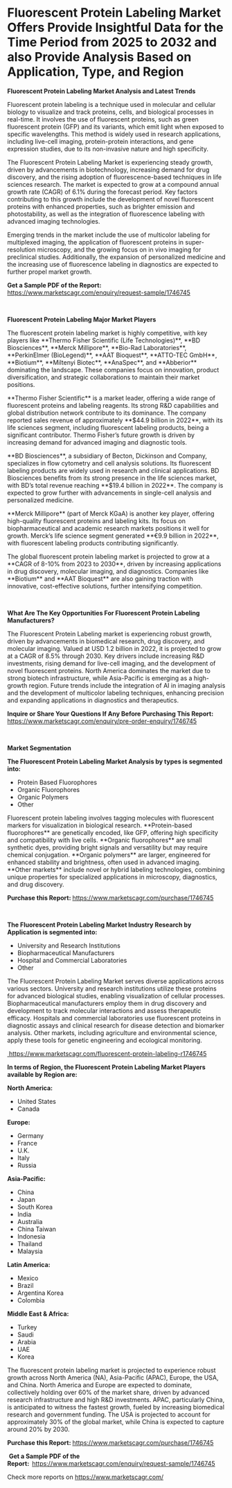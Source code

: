 <p><h1>Fluorescent Protein Labeling Market Offers Provide Insightful Data for the Time Period from 2025 to 2032 and also Provide Analysis Based on Application, Type, and Region</h1></p><p><strong>Fluorescent Protein Labeling Market Analysis and Latest Trends</strong></p>
<p><p>Fluorescent protein labeling is a technique used in molecular and cellular biology to visualize and track proteins, cells, and biological processes in real-time. It involves the use of fluorescent proteins, such as green fluorescent protein (GFP) and its variants, which emit light when exposed to specific wavelengths. This method is widely used in research applications, including live-cell imaging, protein-protein interactions, and gene expression studies, due to its non-invasive nature and high specificity.</p><p>The Fluorescent Protein Labeling Market is experiencing steady growth, driven by advancements in biotechnology, increasing demand for drug discovery, and the rising adoption of fluorescence-based techniques in life sciences research. The market is expected to grow at a compound annual growth rate (CAGR) of 6.1% during the forecast period. Key factors contributing to this growth include the development of novel fluorescent proteins with enhanced properties, such as brighter emission and photostability, as well as the integration of fluorescence labeling with advanced imaging technologies.</p><p>Emerging trends in the market include the use of multicolor labeling for multiplexed imaging, the application of fluorescent proteins in super-resolution microscopy, and the growing focus on in vivo imaging for preclinical studies. Additionally, the expansion of personalized medicine and the increasing use of fluorescence labeling in diagnostics are expected to further propel market growth.</p></p>
<p><strong>Get a Sample PDF of the Report:&nbsp;</strong> <a href="https://www.marketscagr.com/enquiry/request-sample/1746745?utm_campaign=1097&utm_medium=2&utm_source=Github&utm_content=ia&utm_term=26012025&utm_id=fluorescent-protein-labeling">https://www.marketscagr.com/enquiry/request-sample/1746745</a></p>
<p>&nbsp;</p>
<p><strong>Fluorescent Protein Labeling Major Market Players</strong></p>
<p><p>The fluorescent protein labeling market is highly competitive, with key players like **Thermo Fisher Scientific (Life Technologies)**, **BD Biosciences**, **Merck Millipore**, **Bio-Rad Laboratories**, **PerkinElmer (BioLegend)**, **AAT Bioquest**, **ATTO-TEC GmbH**, **Biotium**, **Miltenyi Biotec**, **AnaSpec**, and **Abberior** dominating the landscape. These companies focus on innovation, product diversification, and strategic collaborations to maintain their market positions.</p><p>**Thermo Fisher Scientific** is a market leader, offering a wide range of fluorescent proteins and labeling reagents. Its strong R&D capabilities and global distribution network contribute to its dominance. The company reported sales revenue of approximately **$44.9 billion in 2022**, with its life sciences segment, including fluorescent labeling products, being a significant contributor. Thermo Fisher’s future growth is driven by increasing demand for advanced imaging and diagnostic tools.</p><p>**BD Biosciences**, a subsidiary of Becton, Dickinson and Company, specializes in flow cytometry and cell analysis solutions. Its fluorescent labeling products are widely used in research and clinical applications. BD Biosciences benefits from its strong presence in the life sciences market, with BD’s total revenue reaching **$19.4 billion in 2022**. The company is expected to grow further with advancements in single-cell analysis and personalized medicine.</p><p>**Merck Millipore** (part of Merck KGaA) is another key player, offering high-quality fluorescent proteins and labeling kits. Its focus on biopharmaceutical and academic research markets positions it well for growth. Merck’s life science segment generated **€9.9 billion in 2022**, with fluorescent labeling products contributing significantly.</p><p>The global fluorescent protein labeling market is projected to grow at a **CAGR of 8-10% from 2023 to 2030**, driven by increasing applications in drug discovery, molecular imaging, and diagnostics. Companies like **Biotium** and **AAT Bioquest** are also gaining traction with innovative, cost-effective solutions, further intensifying competition.</p></p>
<p>&nbsp;</p>
<p><strong>What Are The Key Opportunities For Fluorescent Protein Labeling Manufacturers?</strong></p>
<p><p>The Fluorescent Protein Labeling market is experiencing robust growth, driven by advancements in biomedical research, drug discovery, and molecular imaging. Valued at USD 1.2 billion in 2022, it is projected to grow at a CAGR of 8.5% through 2030. Key drivers include increasing R&D investments, rising demand for live-cell imaging, and the development of novel fluorescent proteins. North America dominates the market due to strong biotech infrastructure, while Asia-Pacific is emerging as a high-growth region. Future trends include the integration of AI in imaging analysis and the development of multicolor labeling techniques, enhancing precision and expanding applications in diagnostics and therapeutics.</p></p>
<p><strong>Inquire or Share Your Questions If Any Before Purchasing This Report:</strong> <a href="https://www.marketscagr.com/enquiry/pre-order-enquiry/1746745?utm_campaign=1097&utm_medium=2&utm_source=Github&utm_content=ia&utm_term=26012025&utm_id=fluorescent-protein-labeling">https://www.marketscagr.com/enquiry/pre-order-enquiry/1746745</a></p>
<p>&nbsp;</p>
<p><strong>Market Segmentation</strong></p>
<p><strong>The Fluorescent Protein Labeling Market Analysis by types is segmented into:</strong></p>
<p><ul><li>Protein Based Fluorophores</li><li>Organic Fluorophores</li><li>Organic Polymers</li><li>Other</li></ul></p>
<p><p>Fluorescent protein labeling involves tagging molecules with fluorescent markers for visualization in biological research. **Protein-based fluorophores** are genetically encoded, like GFP, offering high specificity and compatibility with live cells. **Organic fluorophores** are small synthetic dyes, providing bright signals and versatility but may require chemical conjugation. **Organic polymers** are larger, engineered for enhanced stability and brightness, often used in advanced imaging. **Other markets** include novel or hybrid labeling technologies, combining unique properties for specialized applications in microscopy, diagnostics, and drug discovery.</p></p>
<p><strong>Purchase this Report:&nbsp;</strong><a href="https://www.marketscagr.com/purchase/1746745?utm_campaign=1097&utm_medium=2&utm_source=Github&utm_content=ia&utm_term=26012025&utm_id=fluorescent-protein-labeling">https://www.marketscagr.com/purchase/1746745</a></p>
<p>&nbsp;</p>
<p><strong>The Fluorescent Protein Labeling Market Industry Research by Application is segmented into:</strong></p>
<p><ul><li>University and Research Institutions</li><li>Biopharmaceutical Manufacturers</li><li>Hospital and Commercial Laboratories</li><li>Other</li></ul></p>
<p><p>The Fluorescent Protein Labeling Market serves diverse applications across various sectors. University and research institutions utilize these proteins for advanced biological studies, enabling visualization of cellular processes. Biopharmaceutical manufacturers employ them in drug discovery and development to track molecular interactions and assess therapeutic efficacy. Hospitals and commercial laboratories use fluorescent proteins in diagnostic assays and clinical research for disease detection and biomarker analysis. Other markets, including agriculture and environmental science, apply these tools for genetic engineering and ecological monitoring.</p></p>
<p><a href="https://www.marketscagr.com/fluorescent-protein-labeling-r1746745?utm_campaign=1097&utm_medium=2&utm_source=Github&utm_content=ia&utm_term=26012025&utm_id=fluorescent-protein-labeling">&nbsp;https://www.marketscagr.com/fluorescent-protein-labeling-r1746745</a></p>
<p><strong>In terms of Region, the Fluorescent Protein Labeling Market Players available by Region are:</strong></p>
<p>
    <p> <strong> North America: </strong>
        <ul>
            <li>United States</li>
            <li>Canada</li>
        </ul>
        </p> 
    <p> <strong> Europe: </strong>
        <ul>
            <li>Germany</li>
            <li>France</li>
            <li>U.K.</li>
            <li>Italy</li>
            <li>Russia</li>
        </ul>
        </p> 
    <p> <strong> Asia-Pacific: </strong>
        <ul>
            <li>China</li>
            <li>Japan</li>
            <li>South Korea</li>
            <li>India</li>
            <li>Australia</li>
            <li>China Taiwan</li>
            <li>Indonesia</li>
            <li>Thailand</li>
            <li>Malaysia</li>
        </ul>
        </p> 
    <p> <strong> Latin America: </strong>
        <ul>
            <li>Mexico</li>
            <li>Brazil</li>
            <li>Argentina Korea</li>
            <li>Colombia</li>
        </ul>
        </p> 
    <p> <strong> Middle East & Africa: </strong>
        <ul>
            <li>Turkey</li>
            <li>Saudi</li>
            <li>Arabia</li>
            <li>UAE</li>
            <li>Korea</li>
        </ul>
    </p>
    </p>
<p><p>The fluorescent protein labeling market is projected to experience robust growth across North America (NA), Asia-Pacific (APAC), Europe, the USA, and China. North America and Europe are expected to dominate, collectively holding over 60% of the market share, driven by advanced research infrastructure and high R&D investments. APAC, particularly China, is anticipated to witness the fastest growth, fueled by increasing biomedical research and government funding. The USA is projected to account for approximately 30% of the global market, while China is expected to capture around 20% by 2030.</p></p>
<p><strong>Purchase this Report: </strong><a href="https://www.marketscagr.com/purchase/1746745?utm_campaign=1097&utm_medium=2&utm_source=Github&utm_content=ia&utm_term=26012025&utm_id=fluorescent-protein-labeling">https://www.marketscagr.com/purchase/1746745</a></p>
<p>&nbsp;<strong>Get a Sample PDF of the Report:&nbsp;&nbsp;</strong><a href="https://www.marketscagr.com/enquiry/request-sample/1746745?utm_campaign=1097&utm_medium=2&utm_source=Github&utm_content=ia&utm_term=26012025&utm_id=fluorescent-protein-labeling">https://www.marketscagr.com/enquiry/request-sample/1746745</a></p>
<p><strong></strong></p>
<p>Check more reports on <a href="https://www.marketscagr.com/?utm_campaign=1097&utm_medium=2&utm_source=Github&utm_content=ia&utm_term=26012025&utm_id=fluorescent-protein-labeling">https://www.marketscagr.com/</a></p>